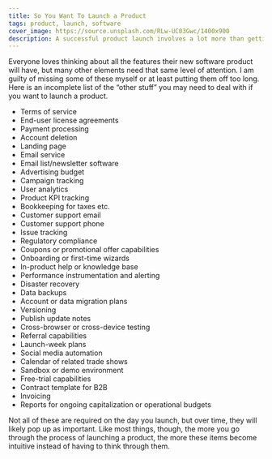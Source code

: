 ```yaml
---
title: So You Want To Launch a Product
tags: product, launch, software
cover_image: https://source.unsplash.com/RLw-UC03Gwc/1400x900
description: A successful product launch involves a lot more than getting the core product ready. Here’s a list of things that people forget or come too late.
---
```

Everyone loves thinking about all the features their new software product will have, but many other elements need that same level of attention. I am guilty of missing some of these myself or at least putting them off too long. Here is an incomplete list of the “other stuff” you may need to deal with if you want to launch a product.

- Terms of service
- End-user license agreements
- Payment processing
- Account deletion
- Landing page
- Email service
- Email list/newsletter software
- Advertising budget
- Campaign tracking
- User analytics
- Product KPI tracking
- Bookkeeping for taxes etc.
- Customer support email
- Customer support phone
- Issue tracking
- Regulatory compliance
- Coupons or promotional offer capabilities
- Onboarding or first-time wizards
- In-product help or knowledge base
- Performance instrumentation and alerting
- Disaster recovery
- Data backups
- Account or data migration plans
- Versioning
- Publish update notes
- Cross-browser or cross-device testing
- Referral capabilities
- Launch-week plans
- Social media automation
- Calendar of related trade shows
- Sandbox or demo environment
- Free-trial capabilities
- Contract template for B2B
- Invoicing
- Reports for ongoing capitalization or operational budgets

Not all of these are required on the day you launch, but over time, they will likely pop up as important. Like most things, though, the more you go through the process of launching a product, the more these items become intuitive instead of having to think through them.